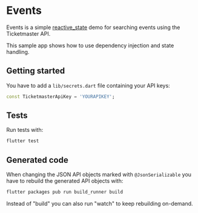 # Events

Events is a simple [reactive_state](https://pub.dev/packages/reactive_state) demo for searching events using the Ticketmaster API.

This sample app shows how to use dependency injection and state handling.

## Getting started

You have to add a `lib/secrets.dart` file containing your API keys:

```dart
const TicketmasterApiKey = 'YOURAPIKEY';
```

## Tests

Run tests with:

```sh
flutter test
```

## Generated code

When changing the JSON API objects marked with `@JsonSerializable` you have to rebuild the generated API objects with:

```sh
flutter packages pub run build_runner build
```

Instead of "build" you can also run "watch" to keep rebuilding on-demand.
